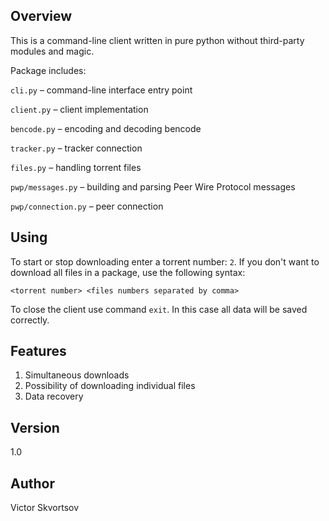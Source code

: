 ## Overview

This is a command-line client written in pure python without third-party modules and magic.

Package includes:

`cli.py` – command-line interface entry point

`client.py` – client implementation

`bencode.py` – encoding and decoding bencode

`tracker.py` – tracker connection

`files.py` – handling torrent files

`pwp/messages.py` – building and parsing Peer Wire Protocol messages

`pwp/connection.py` – peer connection

## Using

To start or stop downloading enter a torrent number: `2`.
If you don't want to download all files in a package, use the following syntax:

```<torrent number> <files numbers separated by comma>```

To close the client use command `exit`. In this case all data will be saved correctly.

## Features

1. Simultaneous downloads
2. Possibility of downloading individual files
3. Data recovery

## Version

1.0

## Author

Victor Skvortsov

